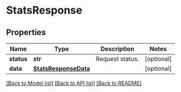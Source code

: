 # StatsResponse

## Properties
Name | Type | Description | Notes
------------ | ------------- | ------------- | -------------
**status** | **str** | Request status. | [optional] 
**data** | [**StatsResponseData**](StatsResponseData.md) |  | [optional] 

[[Back to Model list]](../README.md#documentation-for-models) [[Back to API list]](../README.md#documentation-for-api-endpoints) [[Back to README]](../README.md)


